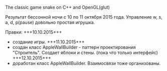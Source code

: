 The classic game snake on C++ and OpenGL(glut)

Результат бессонной ночи с 10 по 11 октября 2015 года. 
Управление w, s, a, d, p(pause)
довольно простая игрушка. 

Правки:
+++10.10.2015+++
+ создание игры.
+++11.10.2015+++
+ создан класс AppleWallBuilder - паттерн проектирования "Строитель". Создает яблоки и стены. (пока что только интерфейс)
+++12.10.2015+++
+ доработан класс AppleWallBuilder. Взаимосвязи тоже организованы.
